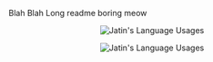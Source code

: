 <!---
<p align="center">
  <img align="center" src="https://raw.githubusercontent.com/Jatin-Jindal/Jatin-Jindal/main/Images/JoJo%20Jithub.png" alt="Jatin Jindal">
</p>
-->
Blah Blah Long readme boring
meow
<p align="center">
  <img align="center" src="https://github-readme-stats-git-masterrstaa-rickstaa.vercel.app/api?username=Jatin-1123&show_icons=true&theme=dracula&count_private=true&include_all_commits=true" alt="Jatin's Language Usages">
</p>
<p align="center">
  <img align="center" src="https://github-readme-stats-git-masterrstaa-rickstaa.vercel.app/api/top-langs/?username=Jatin-1123&hide=css&theme=dracula" alt="Jatin's Language Usages">
</p>

